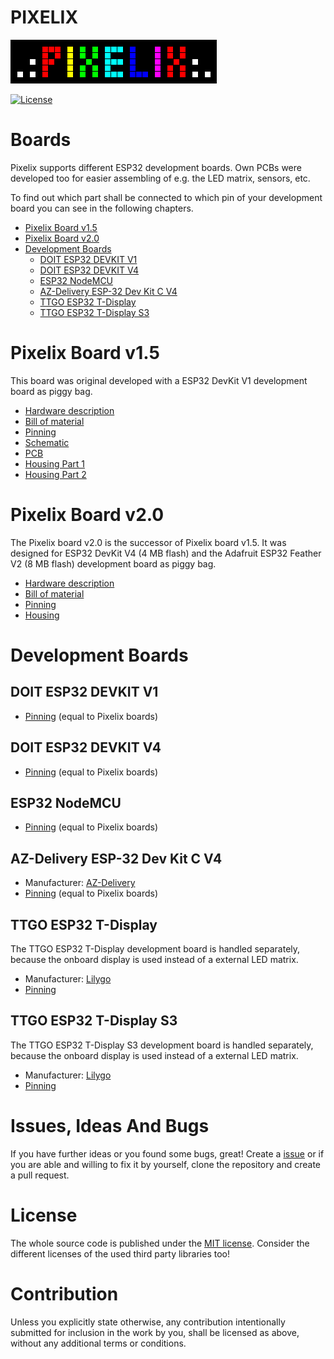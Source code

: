 # PIXELIX <!-- omit in toc -->
![PIXELIX](../images/LogoBlack.png)

[![License](https://img.shields.io/badge/license-MIT-blue.svg)](http://choosealicense.com/licenses/mit/)

# Boards <!-- omit in toc -->
Pixelix supports different ESP32 development boards. Own PCBs were developed too for easier assembling of e.g. the LED matrix, sensors, etc.

To find out which part shall be connected to which pin of your development board you can see in the following chapters.

- [Pixelix Board v1.5](#pixelix-board-v15)
- [Pixelix Board v2.0](#pixelix-board-v20)
- [Development Boards](#development-boards)
  - [DOIT ESP32 DEVKIT V1](#doit-esp32-devkit-v1)
  - [DOIT ESP32 DEVKIT V4](#doit-esp32-devkit-v4)
  - [ESP32 NodeMCU](#esp32-nodemcu)
  - [AZ-Delivery ESP-32 Dev Kit C V4](#az-delivery-esp-32-dev-kit-c-v4)
  - [TTGO ESP32 T-Display](#ttgo-esp32-t-display)
  - [TTGO ESP32 T-Display S3](#ttgo-esp32-t-display-S3)

# Pixelix Board v1.5
This board was original developed with a ESP32 DevKit V1 development board as piggy bag.
* [Hardware description](./pixelix/v1.5/ELECTRONIC.md)
* [Bill of material](./pixelix/v1.5/BOM.md)
* [Pinning](../../lib/HalLedMatrix/Board.h)
* [Schematic](./pixelix/v1.5/schematics/)
* [PCB](./pixelix/v1.5/pcb/)
* [Housing Part 1](https://www.thingiverse.com/thing:2791276)
* [Housing Part 2](https://www.thingiverse.com/thing:3884621)

# Pixelix Board v2.0
The Pixelix board v2.0 is the successor of Pixelix board v1.5. It was designed for ESP32 DevKit V4 (4 MB flash) and the Adafruit ESP32 Feather V2 (8 MB flash) development board as piggy bag.
* [Hardware description](./pixelix/v2.0/ELECTRONIC.md)
* [Bill of material](./pixelix/v2.0/BOM.md)
* [Pinning](../../lib/HalLedMatrix/Board.h)
* [Housing](./pixelix/v2.0/3D-files/)

# Development Boards

## DOIT ESP32 DEVKIT V1
* [Pinning](../../lib/HalLedMatrix/Board.h) (equal to Pixelix boards)

## DOIT ESP32 DEVKIT V4
* [Pinning](../../lib/HalLedMatrix/Board.h) (equal to Pixelix boards)

## ESP32 NodeMCU
* [Pinning](../../lib/HalLedMatrix/Board.h) (equal to Pixelix boards)

## AZ-Delivery ESP-32 Dev Kit C V4
* Manufacturer: [AZ-Delivery](https://www.az-delivery.de/products/esp-32-dev-kit-c-v4)
* [Pinning](../../lib/HalLedMatrix/Board.h) (equal to Pixelix boards)

## TTGO ESP32 T-Display
The TTGO ESP32 T-Display development board is handled separately, because the onboard display is used instead of a external LED matrix.

* Manufacturer: [Lilygo](http://www.lilygo.cn/prod_view.aspx?TypeId=50033&Id=1126&FId=t3:50033:3)
* [Pinning](../../lib/HalTtgoTDisplay/Board.h)

## TTGO ESP32 T-Display S3
The TTGO ESP32 T-Display S3 development board is handled separately, because the onboard display is used instead of a external LED matrix.

* Manufacturer: [Lilygo](https://www.lilygo.cc/products/t-display-s3)
* [Pinning](../../lib/HalTtgoTDisplay/Board.h)

# Issues, Ideas And Bugs <!-- omit in toc -->
If you have further ideas or you found some bugs, great! Create a [issue](https://github.com/BlueAndi/esp-rgb-led-matrix/issues) or if you are able and willing to fix it by yourself, clone the repository and create a pull request.

# License <!-- omit in toc -->
The whole source code is published under the [MIT license](http://choosealicense.com/licenses/mit/).
Consider the different licenses of the used third party libraries too!

# Contribution <!-- omit in toc -->
Unless you explicitly state otherwise, any contribution intentionally submitted for inclusion in the work by you, shall be licensed as above, without any
additional terms or conditions.
